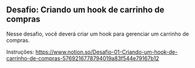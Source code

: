 ## Desafio: Criando um hook de carrinho de compras

Nesse desafio, você deverá criar um hook para gerenciar um carrinho de compras.


Instruções:
https://www.notion.so/Desafio-01-Criando-um-hook-de-carrinho-de-compras-5769216778794019a83f544e79167b12
